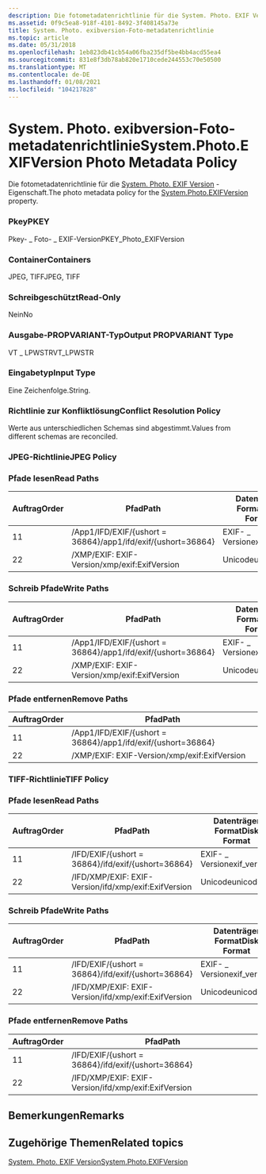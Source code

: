 ```yaml
---
description: Die fotometadatenrichtlinie für die System. Photo. EXIF Version-Eigenschaft.
ms.assetid: 0f9c5ea8-918f-4101-8492-3f408145a73e
title: System. Photo. exibversion-Foto-metadatenrichtlinie
ms.topic: article
ms.date: 05/31/2018
ms.openlocfilehash: 1eb823db41cb54a06fba235df5be4bb4acd55ea4
ms.sourcegitcommit: 831e8f3db78ab820e1710cede244553c70e50500
ms.translationtype: MT
ms.contentlocale: de-DE
ms.lasthandoff: 01/08/2021
ms.locfileid: "104217828"
---
```

# <a name="systemphotoexifversion-photo-metadata-policy"></a><span data-ttu-id="6e1ba-103">System. Photo. exibversion-Foto-metadatenrichtlinie</span><span class="sxs-lookup"><span data-stu-id="6e1ba-103">System.Photo.EXIFVersion Photo Metadata Policy</span></span>

<span data-ttu-id="6e1ba-104">Die fotometadatenrichtlinie für die [System. Photo. EXIF Version](../properties/props-system-photo-exifversion.md) -Eigenschaft.</span><span class="sxs-lookup"><span data-stu-id="6e1ba-104">The photo metadata policy for the [System.Photo.EXIFVersion](../properties/props-system-photo-exifversion.md) property.</span></span>

### <a name="pkey"></a><span data-ttu-id="6e1ba-105">Pkey</span><span class="sxs-lookup"><span data-stu-id="6e1ba-105">PKEY</span></span>

<span data-ttu-id="6e1ba-106">Pkey- \_ Foto- \_ EXIF-Version</span><span class="sxs-lookup"><span data-stu-id="6e1ba-106">PKEY\_Photo\_EXIFVersion</span></span>

### <a name="containers"></a><span data-ttu-id="6e1ba-107">Container</span><span class="sxs-lookup"><span data-stu-id="6e1ba-107">Containers</span></span>

<span data-ttu-id="6e1ba-108">JPEG, TIFF</span><span class="sxs-lookup"><span data-stu-id="6e1ba-108">JPEG, TIFF</span></span>

### <a name="read-only"></a><span data-ttu-id="6e1ba-109">Schreibgeschützt</span><span class="sxs-lookup"><span data-stu-id="6e1ba-109">Read-Only</span></span>

<span data-ttu-id="6e1ba-110">Nein</span><span class="sxs-lookup"><span data-stu-id="6e1ba-110">No</span></span>

### <a name="output-propvariant-type"></a><span data-ttu-id="6e1ba-111">Ausgabe-PROPVARIANT-Typ</span><span class="sxs-lookup"><span data-stu-id="6e1ba-111">Output PROPVARIANT Type</span></span>

<span data-ttu-id="6e1ba-112">VT \_ LPWSTR</span><span class="sxs-lookup"><span data-stu-id="6e1ba-112">VT\_LPWSTR</span></span>

### <a name="input-type"></a><span data-ttu-id="6e1ba-113">Eingabetyp</span><span class="sxs-lookup"><span data-stu-id="6e1ba-113">Input Type</span></span>

<span data-ttu-id="6e1ba-114">Eine Zeichenfolge.</span><span class="sxs-lookup"><span data-stu-id="6e1ba-114">String.</span></span>

### <a name="conflict-resolution-policy"></a><span data-ttu-id="6e1ba-115">Richtlinie zur Konfliktlösung</span><span class="sxs-lookup"><span data-stu-id="6e1ba-115">Conflict Resolution Policy</span></span>

<span data-ttu-id="6e1ba-116">Werte aus unterschiedlichen Schemas sind abgestimmt.</span><span class="sxs-lookup"><span data-stu-id="6e1ba-116">Values from different schemas are reconciled.</span></span>

### <a name="jpeg-policy"></a><span data-ttu-id="6e1ba-117">JPEG-Richtlinie</span><span class="sxs-lookup"><span data-stu-id="6e1ba-117">JPEG Policy</span></span>

### <a name="read-paths"></a><span data-ttu-id="6e1ba-118">Pfade lesen</span><span class="sxs-lookup"><span data-stu-id="6e1ba-118">Read Paths</span></span>



| <span data-ttu-id="6e1ba-119">Auftrag</span><span class="sxs-lookup"><span data-stu-id="6e1ba-119">Order</span></span> | <span data-ttu-id="6e1ba-120">Pfad</span><span class="sxs-lookup"><span data-stu-id="6e1ba-120">Path</span></span>                          | <span data-ttu-id="6e1ba-121">Datenträger Format</span><span class="sxs-lookup"><span data-stu-id="6e1ba-121">Disk Format</span></span>   |
|-------|-------------------------------|---------------|
| <span data-ttu-id="6e1ba-122">1</span><span class="sxs-lookup"><span data-stu-id="6e1ba-122">1</span></span>     | <span data-ttu-id="6e1ba-123">/App1/IFD/EXIF/{ushort = 36864}</span><span class="sxs-lookup"><span data-stu-id="6e1ba-123">/app1/ifd/exif/{ushort=36864}</span></span> | <span data-ttu-id="6e1ba-124">EXIF- \_ Version</span><span class="sxs-lookup"><span data-stu-id="6e1ba-124">exif\_version</span></span> |
| <span data-ttu-id="6e1ba-125">2</span><span class="sxs-lookup"><span data-stu-id="6e1ba-125">2</span></span>     | <span data-ttu-id="6e1ba-126">/XMP/EXIF: EXIF-Version</span><span class="sxs-lookup"><span data-stu-id="6e1ba-126">/xmp/exif:ExifVersion</span></span>         | <span data-ttu-id="6e1ba-127">Unicode</span><span class="sxs-lookup"><span data-stu-id="6e1ba-127">unicode</span></span>       |



 

### <a name="write-paths"></a><span data-ttu-id="6e1ba-128">Schreib Pfade</span><span class="sxs-lookup"><span data-stu-id="6e1ba-128">Write Paths</span></span>



| <span data-ttu-id="6e1ba-129">Auftrag</span><span class="sxs-lookup"><span data-stu-id="6e1ba-129">Order</span></span> | <span data-ttu-id="6e1ba-130">Pfad</span><span class="sxs-lookup"><span data-stu-id="6e1ba-130">Path</span></span>                          | <span data-ttu-id="6e1ba-131">Datenträger Format</span><span class="sxs-lookup"><span data-stu-id="6e1ba-131">Disk Format</span></span>   |
|-------|-------------------------------|---------------|
| <span data-ttu-id="6e1ba-132">1</span><span class="sxs-lookup"><span data-stu-id="6e1ba-132">1</span></span>     | <span data-ttu-id="6e1ba-133">/App1/IFD/EXIF/{ushort = 36864}</span><span class="sxs-lookup"><span data-stu-id="6e1ba-133">/app1/ifd/exif/{ushort=36864}</span></span> | <span data-ttu-id="6e1ba-134">EXIF- \_ Version</span><span class="sxs-lookup"><span data-stu-id="6e1ba-134">exif\_version</span></span> |
| <span data-ttu-id="6e1ba-135">2</span><span class="sxs-lookup"><span data-stu-id="6e1ba-135">2</span></span>     | <span data-ttu-id="6e1ba-136">/XMP/EXIF: EXIF-Version</span><span class="sxs-lookup"><span data-stu-id="6e1ba-136">/xmp/exif:ExifVersion</span></span>         | <span data-ttu-id="6e1ba-137">Unicode</span><span class="sxs-lookup"><span data-stu-id="6e1ba-137">unicode</span></span>       |



 

### <a name="remove-paths"></a><span data-ttu-id="6e1ba-138">Pfade entfernen</span><span class="sxs-lookup"><span data-stu-id="6e1ba-138">Remove Paths</span></span>



| <span data-ttu-id="6e1ba-139">Auftrag</span><span class="sxs-lookup"><span data-stu-id="6e1ba-139">Order</span></span> | <span data-ttu-id="6e1ba-140">Pfad</span><span class="sxs-lookup"><span data-stu-id="6e1ba-140">Path</span></span>                          |
|-------|-------------------------------|
| <span data-ttu-id="6e1ba-141">1</span><span class="sxs-lookup"><span data-stu-id="6e1ba-141">1</span></span>     | <span data-ttu-id="6e1ba-142">/App1/IFD/EXIF/{ushort = 36864}</span><span class="sxs-lookup"><span data-stu-id="6e1ba-142">/app1/ifd/exif/{ushort=36864}</span></span> |
| <span data-ttu-id="6e1ba-143">2</span><span class="sxs-lookup"><span data-stu-id="6e1ba-143">2</span></span>     | <span data-ttu-id="6e1ba-144">/XMP/EXIF: EXIF-Version</span><span class="sxs-lookup"><span data-stu-id="6e1ba-144">/xmp/exif:ExifVersion</span></span>         |



 

### <a name="tiff-policy"></a><span data-ttu-id="6e1ba-145">TIFF-Richtlinie</span><span class="sxs-lookup"><span data-stu-id="6e1ba-145">TIFF Policy</span></span>

### <a name="read-paths"></a><span data-ttu-id="6e1ba-146">Pfade lesen</span><span class="sxs-lookup"><span data-stu-id="6e1ba-146">Read Paths</span></span>



| <span data-ttu-id="6e1ba-147">Auftrag</span><span class="sxs-lookup"><span data-stu-id="6e1ba-147">Order</span></span> | <span data-ttu-id="6e1ba-148">Pfad</span><span class="sxs-lookup"><span data-stu-id="6e1ba-148">Path</span></span>                      | <span data-ttu-id="6e1ba-149">Datenträger Format</span><span class="sxs-lookup"><span data-stu-id="6e1ba-149">Disk Format</span></span>   |
|-------|---------------------------|---------------|
| <span data-ttu-id="6e1ba-150">1</span><span class="sxs-lookup"><span data-stu-id="6e1ba-150">1</span></span>     | <span data-ttu-id="6e1ba-151">/IFD/EXIF/{ushort = 36864}</span><span class="sxs-lookup"><span data-stu-id="6e1ba-151">/ifd/exif/{ushort=36864}</span></span>  | <span data-ttu-id="6e1ba-152">EXIF- \_ Version</span><span class="sxs-lookup"><span data-stu-id="6e1ba-152">exif\_version</span></span> |
| <span data-ttu-id="6e1ba-153">2</span><span class="sxs-lookup"><span data-stu-id="6e1ba-153">2</span></span>     | <span data-ttu-id="6e1ba-154">/IFD/XMP/EXIF: EXIF-Version</span><span class="sxs-lookup"><span data-stu-id="6e1ba-154">/ifd/xmp/exif:ExifVersion</span></span> | <span data-ttu-id="6e1ba-155">Unicode</span><span class="sxs-lookup"><span data-stu-id="6e1ba-155">unicode</span></span>       |



 

### <a name="write-paths"></a><span data-ttu-id="6e1ba-156">Schreib Pfade</span><span class="sxs-lookup"><span data-stu-id="6e1ba-156">Write Paths</span></span>



| <span data-ttu-id="6e1ba-157">Auftrag</span><span class="sxs-lookup"><span data-stu-id="6e1ba-157">Order</span></span> | <span data-ttu-id="6e1ba-158">Pfad</span><span class="sxs-lookup"><span data-stu-id="6e1ba-158">Path</span></span>                      | <span data-ttu-id="6e1ba-159">Datenträger Format</span><span class="sxs-lookup"><span data-stu-id="6e1ba-159">Disk Format</span></span>   |
|-------|---------------------------|---------------|
| <span data-ttu-id="6e1ba-160">1</span><span class="sxs-lookup"><span data-stu-id="6e1ba-160">1</span></span>     | <span data-ttu-id="6e1ba-161">/IFD/EXIF/{ushort = 36864}</span><span class="sxs-lookup"><span data-stu-id="6e1ba-161">/ifd/exif/{ushort=36864}</span></span>  | <span data-ttu-id="6e1ba-162">EXIF- \_ Version</span><span class="sxs-lookup"><span data-stu-id="6e1ba-162">exif\_version</span></span> |
| <span data-ttu-id="6e1ba-163">2</span><span class="sxs-lookup"><span data-stu-id="6e1ba-163">2</span></span>     | <span data-ttu-id="6e1ba-164">/IFD/XMP/EXIF: EXIF-Version</span><span class="sxs-lookup"><span data-stu-id="6e1ba-164">/ifd/xmp/exif:ExifVersion</span></span> | <span data-ttu-id="6e1ba-165">Unicode</span><span class="sxs-lookup"><span data-stu-id="6e1ba-165">unicode</span></span>       |



 

### <a name="remove-paths"></a><span data-ttu-id="6e1ba-166">Pfade entfernen</span><span class="sxs-lookup"><span data-stu-id="6e1ba-166">Remove Paths</span></span>



| <span data-ttu-id="6e1ba-167">Auftrag</span><span class="sxs-lookup"><span data-stu-id="6e1ba-167">Order</span></span> | <span data-ttu-id="6e1ba-168">Pfad</span><span class="sxs-lookup"><span data-stu-id="6e1ba-168">Path</span></span>                      |
|-------|---------------------------|
| <span data-ttu-id="6e1ba-169">1</span><span class="sxs-lookup"><span data-stu-id="6e1ba-169">1</span></span>     | <span data-ttu-id="6e1ba-170">/IFD/EXIF/{ushort = 36864}</span><span class="sxs-lookup"><span data-stu-id="6e1ba-170">/ifd/exif/{ushort=36864}</span></span>  |
| <span data-ttu-id="6e1ba-171">2</span><span class="sxs-lookup"><span data-stu-id="6e1ba-171">2</span></span>     | <span data-ttu-id="6e1ba-172">/IFD/XMP/EXIF: EXIF-Version</span><span class="sxs-lookup"><span data-stu-id="6e1ba-172">/ifd/xmp/exif:ExifVersion</span></span> |



 

## <a name="remarks"></a><span data-ttu-id="6e1ba-173">Bemerkungen</span><span class="sxs-lookup"><span data-stu-id="6e1ba-173">Remarks</span></span>

## <a name="related-topics"></a><span data-ttu-id="6e1ba-174">Zugehörige Themen</span><span class="sxs-lookup"><span data-stu-id="6e1ba-174">Related topics</span></span>

<dl> <dt>

[<span data-ttu-id="6e1ba-175">System. Photo. EXIF Version</span><span class="sxs-lookup"><span data-stu-id="6e1ba-175">System.Photo.EXIFVersion</span></span>](../properties/props-system-photo-exifversion.md)
</dt> </dl>

 

 
